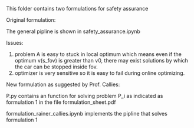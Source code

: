 This folder contains two formulations for safety assurance

Original formulation:

The general pipline is shown in safety_assurance.ipynb

Issues:
1. problem A is easy to stuck in local optimum which means even if the optimum v(s_fov) is greater than v0, there may exist solutions by which the car can be stopped inside fov.
2. optimizer is very sensitive so it is easy to fail during online optimizing.

New formulation as suggested by Prof. Callies:

P.py contains an function for solving problem P_i as indicated as formulation 1 in the file formulation_sheet.pdf

formulation_rainer_callies.ipynb implements the pipline that solves formulation 1
